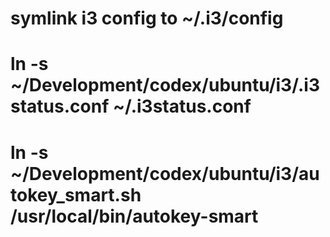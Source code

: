 # symlink i3 config to ~/.i3/config
# ln -s ~/Development/codex/ubuntu/i3/.i3status.conf ~/.i3status.conf
# ln -s ~/Development/codex/ubuntu/i3/autokey_smart.sh  /usr/local/bin/autokey-smart
